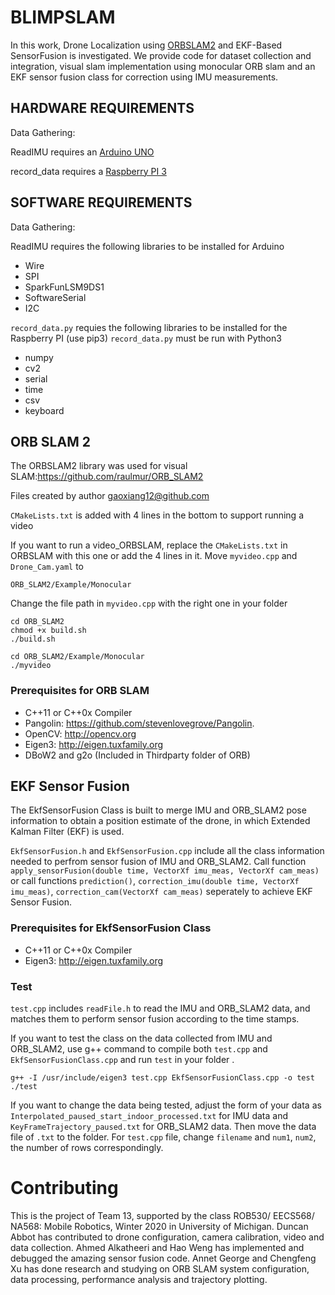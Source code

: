 # BLIMPSLAM
In this work, Drone Localization using [ORBSLAM2](https://github.com/raulmur/ORB_SLAM2) and EKF-Based SensorFusion is investigated. We provide code for dataset collection and integration, visual slam implementation using monocular ORB slam and an EKF sensor fusion class for correction using IMU measurements. 

## HARDWARE REQUIREMENTS

Data Gathering:

ReadIMU requires an [Arduino UNO](https://store.arduino.cc/usa/arduino-uno-rev3)

record_data requires a [Raspberry PI 3](https://www.raspberrypi.org/products/raspberry-pi-3-model-b/)

## SOFTWARE REQUIREMENTS
Data Gathering:

ReadIMU requires the following libraries to be installed for Arduino

* Wire
* SPI
* SparkFunLSM9DS1
* SoftwareSerial
* I2C

`record_data.py` requies the following libraries to be installed for the Raspberry PI (use pip3)
`record_data.py` must be run with Python3

* numpy
* cv2
* serial
* time
* csv
* keyboard


## ORB SLAM 2
The ORBSLAM2 library was used for visual SLAM:https://github.com/raulmur/ORB_SLAM2

Files created by author gaoxiang12@github.com

`CMakeLists.txt` is added with 4 lines in the bottom to support running a video

If you want to run a video_ORBSLAM, replace the `CMakeLists.txt` in ORBSLAM with this one or add the 4 lines in it. Move `myvideo.cpp` and `Drone_Cam.yaml` to 
```
ORB_SLAM2/Example/Monocular
```
Change the file path in `myvideo.cpp` with the right one in your folder

```
cd ORB_SLAM2
chmod +x build.sh
./build.sh
```

```
cd ORB_SLAM2/Example/Monocular
./myvideo
```
### Prerequisites for ORB SLAM

* C++11 or C++0x Compiler
* Pangolin: https://github.com/stevenlovegrove/Pangolin.
* OpenCV: http://opencv.org
* Eigen3: http://eigen.tuxfamily.org
* DBoW2 and g2o (Included in Thirdparty folder of ORB)

## EKF Sensor Fusion
The EkfSensorFusion Class is built to merge IMU and ORB_SLAM2 pose information to obtain a position estimate of the drone, in which Extended Kalman Filter (EKF) is used. 

`EkfSensorFusion.h` and `EkfSensorFusion.cpp` include all the class information needed to perfrom sensor fusion of IMU and ORB_SLAM2. Call function `apply_sensorFusion(double time, VectorXf imu_meas, VectorXf cam_meas)` or call functions `prediction()`, `correction_imu(double time, VectorXf imu_meas)`, `correction_cam(VectorXf cam_meas)` seperately to achieve EKF Sensor Fusion.

### Prerequisites for EkfSensorFusion Class

* C++11 or C++0x Compiler
* Eigen3: http://eigen.tuxfamily.org

### Test

`test.cpp` includes `readFile.h` to read the IMU and ORB_SLAM2 data, and matches them  to perform sensor fusion according  to the time stamps. 

If you want to test the class on the data collected from IMU and ORB_SLAM2, use g++ command to compile both `test.cpp` and `EkfSensorFusionClass.cpp` and run `test` in your folder .

```
g++ -I /usr/include/eigen3 test.cpp EkfSensorFusionClass.cpp -o test
./test
```
If you want to change the data being tested, adjust the form of your data as `Interpolated_paused_start_indoor_processed.txt` for IMU data and `KeyFrameTrajectory_paused.txt` for ORB_SLAM2 data. Then move the data file of `.txt` to the folder. For `test.cpp` file, change `filename` and `num1`, `num2`, the number of rows correspondingly.

# Contributing
This is the  project of Team 13, supported by the class ROB530/ EECS568/ NA568: Mobile Robotics, Winter 2020 in University of Michigan. 
Duncan Abbot has contributed to drone configuration, camera calibration, video and data collection. Ahmed Alkatheeri and Hao Weng has implemented and debugged the amazing sensor fusion code. Annet George and Chengfeng Xu has done research and studying on ORB SLAM system configuration, data processing, performance analysis and trajectory plotting.